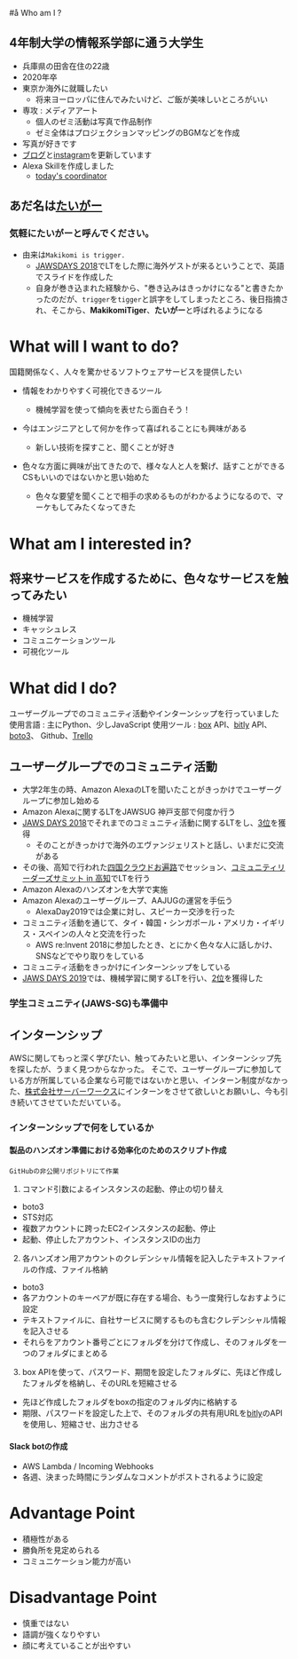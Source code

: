 #å Who am I ?
## 4年制大学の情報系学部に通う大学生
- 兵庫県の田舎在住の22歳
- 2020年卒
- 東京か海外に就職したい
    - 将来ヨーロッパに住んでみたいけど、ご飯が美味しいところがいい
- 専攻 : メディアアート
    - 個人のゼミ活動は写真で作品制作
    - ゼミ全体はプロジェクションマッピングのBGMなどを作成
- 写真が好きです
- [ブログ](https://makikomitiger.com/)と[instagram](https://www.instagram.com/kana_nun_)を更新しています
- Alexa Skillを作成しました
    - [today's coordinator](https://www.amazon.com/Kana-K-todays-coordinator/dp/B07F1NWRF3/ref=sr_1_1?keywords=Kana.K+alexa+skill&qid=1562982991&s=gateway&sr=8-1)

## あだ名は[たいがー](https://twitter.com/MakikomiTiger)
### 気軽にたいがーと呼んでください。
- 由来は`Makikomi is trigger.`
    - [JAWSDAYS 2018](https://jawsdays2018.jaws-ug.jp/)でLTをした際に海外ゲストが来るということで、英語でスライドを作成した
    - 自身が巻き込まれた経験から、"巻き込みはきっかけになる"と書きたかったのだが、`trigger`を`tigger`と誤字をしてしまったところ、後日指摘され、そこから、**MakikomiTiger**、**たいがー**と呼ばれるようになる

# What will I want to do?
国籍関係なく、人々を驚かせるソフトウェアサービスを提供したい
- 情報をわかりやすく可視化できるツール
    - 機械学習を使って傾向を表せたら面白そう！

- 今はエンジニアとして何かを作って喜ばれることにも興味がある
    - 新しい技術を探すこと、聞くことが好き
- 色々な方面に興味が出てきたので、様々な人と人を繋げ、話すことができるCSもいいのではないかと思い始めた
    - 色々な要望を聞くことで相手の求めるものがわかるようになるので、マーケもしてみたくなってきた

# What am I interested in?
## 将来サービスを作成するために、色々なサービスを触ってみたい
- 機械学習
- キャッシュレス
- コミュニケーションツール
- 可視化ツール

# What did I do?
ユーザーグループでのコミュニティ活動やインターンシップを行っていました
使用言語 :  主にPython、少しJavaScript
使用ツール : [box](https://www.box.com/ja-jp/home) API、[bitly](https://bitly.com/) API、 [boto3](https://boto3.amazonaws.com/v1/documentation/api/latest/index.html?id=docs_gateway)、 Github、[Trello](https://trello.com/ja)

##  ユーザーグループでのコミュニティ活動
- 大学2年生の時、Amazon AlexaのLTを聞いたことがきっかけでユーザーグループに参加し始める
- Amazon Alexaに関するLTをJAWSUG 神戸支部で何度か行う
- [JAWS DAYS 2018](https://jawsdays2018.jaws-ug.jp/)でそれまでのコミュニティ活動に関するLTをし、[3位](https://speakerdeck.com/ktkn1129/why-do-i-stand-here-now)を獲得
    - そのことがきっかけで海外のエヴァンジェリストと話し、いまだに交流がある
- その後、高知で行われた[四国クラウドお遍路](http://ohenro.jaws-ug.jp/)でセッション、[コミュニティリーダーズサミット in 高知](https://eventregist.com/e/CLS_Kochi?lang=ja_JP)でLTを行う
- Amazon Alexaのハンズオンを大学で実施
- Amazon Alexaのユーザーグループ、AAJUGの運営を手伝う
    - AlexaDay2019では企業に対し、スピーカー交渉を行った
- コミュニティ活動を通じて、タイ・韓国・シンガポール・アメリカ・イギリス・スペインの人々と交流を行った
    - AWS re:Invent 2018に参加したとき、とにかく色々な人に話しかけ、SNSなどでやり取りをしている
- コミュニティ活動をきっかけにインターンシップをしている
- [JAWS DAYS 2019](https://jawsdays2019.jaws-ug.jp/)では、機械学習に関するLTを行い、[2位](https://speakerdeck.com/ktkn1129/katukowotukekirenaisi-falseji-jie-xue-xi-my-machine-learning-that-i-cant-show-off)を獲得した

### 学生コミュニティ(JAWS-SG)も準備中

## インターンシップ
AWSに関してもっと深く学びたい、触ってみたいと思い、インターンシップ先を探したが、うまく見つからなかった。
そこで、ユーザーグループに参加している方が所属している企業なら可能ではないかと思い、インターン制度がなかった、[株式会社サーバーワークス](https://www.serverworks.co.jp/)にインターンをさせて欲しいとお願いし、今も引き続いてさせていただいている。

### インターンシップで何をしているか
#### 製品のハンズオン準備における効率化のためのスクリプト作成
`GitHubの非公開リポジトリにて作業`
1.  コマンド引数によるインスタンスの起動、停止の切り替え
- boto3
- STS対応
- 複数アカウントに跨ったEC2インスタンスの起動、停止
- 起動、停止したアカウント、インスタンスIDの出力

2. 各ハンズオン用アカウントのクレデンシャル情報を記入したテキストファイルの作成、ファイル格納
- boto3
- 各アカウントのキーペアが既に存在する場合、もう一度発行しなおすように設定
- テキストファイルに、自社サービスに関するものも含むクレデンシャル情報を記入させる
- それらをアカウント番号ごとにフォルダを分けて作成し、そのフォルダを一つのフォルダにまとめる

3. box APIを使って、パスワード、期間を設定したフォルダに、先ほど作成したフォルダを格納し、そのURLを短縮させる
- 先ほど作成したフォルダをboxの指定のフォルダ内に格納する
- 期限、パスワードを設定した上で、そのフォルダの共有用URLを[bitly](https://bitly.com/)のAPIを使用し、短縮させ、出力させる

#### Slack botの作成
- AWS Lambda / Incoming Webhooks
- 各週、決まった時間にランダムなコメントがポストされるように設定

# Advantage Point
- 積極性がある
- 勝負所を見定められる
- コミュニケーション能力が高い

# Disadvantage Point
- 慎重ではない
- 語調が強くなりやすい
- 顔に考えていることが出やすい
